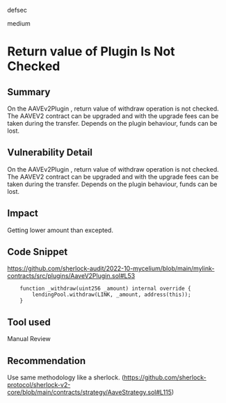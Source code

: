defsec

medium

# Return value of Plugin Is Not Checked

## Summary

On the AAVEv2Plugin , return value of withdraw operation is not checked. The AAVEV2 contract can be upgraded and with the upgrade fees can be taken during the transfer. Depends on the plugin behaviour, funds can be lost.

## Vulnerability Detail

On the AAVEv2Plugin , return value of withdraw operation is not checked. The AAVEV2 contract can be upgraded and with the upgrade fees can be taken during the transfer. Depends on the plugin behaviour, funds can be lost.

## Impact

Getting lower amount than excepted.

## Code Snippet

https://github.com/sherlock-audit/2022-10-mycelium/blob/main/mylink-contracts/src/plugins/AaveV2Plugin.sol#L53

```solidity
    function _withdraw(uint256 _amount) internal override {
        lendingPool.withdraw(LINK, _amount, address(this));
    }
```

## Tool used

Manual Review

## Recommendation

Use same methodology like a sherlock. (https://github.com/sherlock-protocol/sherlock-v2-core/blob/main/contracts/strategy/AaveStrategy.sol#L115)